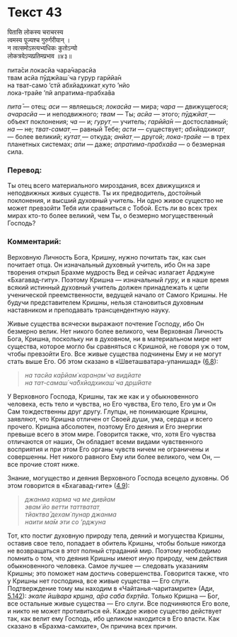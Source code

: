 # Текст 43

पितासि लोकस्य चराचरस्य  
त्वमस्य पूज्यश्च गुरुर्गरीयान् ।  
न त्वत्समोऽस्त्यभ्यधिकः कुतोऽन्यो  
लोकत्रयेऽप्यप्रतिमप्रभाव ॥४३॥

пита̄си локасйа чара̄чарасйа  
твам асйа пӯджйаш́ ча гурур гарӣйа̄н  
на тват-само ’стй абхйадхикат̣ куто ’нйо  
лока-трайе ’пй апратима-прабха̄ва

_пита̄_ — отец; _аси_ — являешься; _локасйа_ — мира; _чара_ — движущегося; _ачарасйа_ — и неподвижного; _твам_ — Ты; _асйа_ — этого; _пӯджйат̣_ — объект поклонения; _ча_ — и; _гурут̣_ — учитель; _гарӣйа̄н_ — достославный; _на_ — не; _тват-самат̣_ — равный Тебе; _асти_ — существует; _абхйадхикат̣_ — более великий; _кутат̣_ — откуда; _анйат̣_ — другой; _лока-трайе_ — в трех планетных системах; _апи_ — даже; _апратима-прабха̄ва_ — о безмерная сила.

### Перевод:

Ты отец всего материального мироздания, всех движущихся и неподвижных живых существ. Ты их предводитель, достойный поклонения, и высший духовный учитель. Ни одно живое существо не может превзойти Тебя или сравниться с Тобой. Есть ли во всех трех мирах кто-то более великий, чем Ты, о безмерно могущественный Господь?

### Комментарий:

Верховную Личность Бога, Кришну, нужно почитать так, как сын почитает отца. Он изначальный духовный учитель, ибо Он на заре творения открыл Брахме мудрость Вед и сейчас излагает Арджуне «Бхагавад-гиту». Поэтому Кришна — изначальный _гуру,_ и в наше время всякий истинный духовный учитель должен принадлежать к цепи ученической преемственности, ведущей начало от Самого Кришны. Не будучи представителем Кришны, нельзя становиться духовным наставником и преподавать трансцендентную науку.

Живые существа всячески выражают почтение Господу, ибо Он безмерно велик. Нет никого более великого, чем Верховная Личность Бога, Кришна, поскольку ни в духовном, ни в материальном мире нет существа, которое могло бы сравняться с Кришной, не говоря уж о том, чтобы превзойти Его. Все живые существа подчинены Ему и не могут стать выше Его. Об этом сказано в «Шветашватара-упанишад» ([6.8](#)):

> _на тасйа ка̄рйам̇ каран̣ам̇ ча видйате  
> на тат-самаш́ ча̄бхйадхикаш́ ча др̣ш́йате_

У Верховного Господа, Кришны, так же как и у обыкновенного человека, есть тело и чувства, но Его чувства, Его тело, Его ум и Он Сам тождественны друг другу. Глупцы, не понимающие Кришны, заявляют, что Кришна отличен от Своей души, ума, сердца и всего прочего. Кришна абсолютен, поэтому Его деяния и Его энергии превыше всего в этом мире. Говорится также, что, хотя Его чувства отличаются от наших, Он обладает всеми видами чувственного восприятия и при этом Его органы чувств ничем не ограничены и совершенны. Нет никого равного Ему или более великого, чем Он, — все прочие стоят ниже.

Знание, могущество и деяния Верховного Господа всецело духовны. Об этом говорится в «Бхагавад-гите» ([4.9](../4/9.md)):

> _джанма карма ча ме дивйам  
> эвам̇ йо ветти таттватат̣  
> тйактва̄ дехам̇ пунар джанма  
> наити ма̄м эти со ’рджуна_

Тот, кто постиг духовную природу тела, деяний и могущества Кришны, оставив свое тело, попадает в обитель Кришны, чтобы больше никогда не возвращаться в этот полный страданий мир. Поэтому необходимо помнить о том, что деяния Кришны имеют иную природу, чем действия обыкновенного человека. Самое лучшее — следовать указаниям Кришны; это поможет нам достичь совершенства. Говорится также, что у Кришны нет господина, все живые существа — Его слуги. Подтверждение тому мы находим в «Чайтанья-чаритамрите» (Ади, [5.142](#)): _экале ӣш́вара кр̣шн̣а, а̄ра саба бхр̣тйа_. Только Кришна — Бог, все остальные живые существа — Его слуги. Все подчиняются Его воле, и никто не может противиться ей. Каждое живое существо действует так, как велит ему Господь, ибо целиком находится в Его власти. Как сказано в «Брахма-самхите», Он причина всех причин.